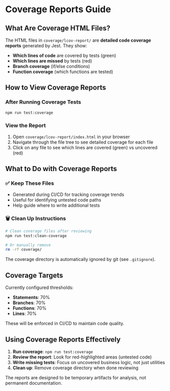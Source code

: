 # Coverage Reports Guide

## What Are Coverage HTML Files?

The HTML files in `coverage/lcov-report/` are **detailed code coverage reports** generated by Jest. They show:

- **Which lines of code** are covered by tests (green)
- **Which lines are missed** by tests (red)
- **Branch coverage** (if/else conditions)
- **Function coverage** (which functions are tested)

## How to View Coverage Reports

### After Running Coverage Tests

```bash
npm run test:coverage
```

### View the Report

1. Open `coverage/lcov-report/index.html` in your browser
2. Navigate through the file tree to see detailed coverage for each file
3. Click on any file to see which lines are covered (green) vs uncovered (red)

## What to Do with Coverage Reports

### ✅ Keep These Files

- Generated during CI/CD for tracking coverage trends
- Useful for identifying untested code paths
- Help guide where to write additional tests

### 🗑️ Clean Up Instructions

```bash
# Clean coverage files after reviewing
npm run test:clean-coverage

# Or manually remove
rm -rf coverage/
```

The coverage directory is automatically ignored by git (see `.gitignore`).

## Coverage Targets

Currently configured thresholds:

- **Statements**: 70%
- **Branches**: 70%
- **Functions**: 70%
- **Lines**: 70%

These will be enforced in CI/CD to maintain code quality.

## Using Coverage Reports Effectively

1. **Run coverage**: `npm run test:coverage`
2. **Review the report**: Look for red-highlighted areas (untested code)
3. **Write missing tests**: Focus on uncovered business logic, not just utilities
4. **Clean up**: Remove coverage directory when done reviewing

The reports are designed to be temporary artifacts for analysis, not permanent documentation.
